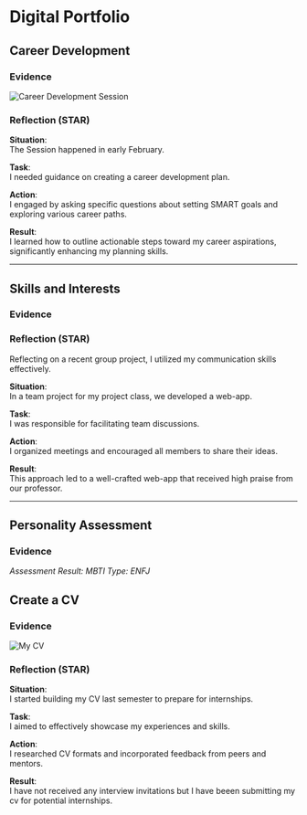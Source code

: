 # Digital Portfolio

## Career Development

### Evidence
![Career Development Session](path/to/screenshot.png)  

### Reflection (STAR)
**Situation**:  
The Session happened in early February.

**Task**:  
I needed guidance on creating a career development plan.

**Action**:  
I engaged by asking specific questions about setting SMART goals and exploring various career paths.

**Result**:  
I learned how to outline actionable steps toward my career aspirations, significantly enhancing my planning skills.

---

## Skills and Interests

### Evidence


### Reflection (STAR)
Reflecting on a recent group project, I utilized my communication skills effectively.

**Situation**:  
In a team project for my project class, we developed a web-app.

**Task**:  
I was responsible for facilitating team discussions.

**Action**:  
I organized meetings and encouraged all members to share their ideas.

**Result**:  
This approach led to a well-crafted web-app that received high praise from our professor.

---

## Personality Assessment

### Evidence
*Assessment Result: MBTI Type: ENFJ*

## Create a CV

### Evidence
![My CV](path/to/cv_screenshot.png)

### Reflection (STAR)
**Situation**:  
I started building my CV last semester to prepare for internships.

**Task**:  
I aimed to effectively showcase my experiences and skills.

**Action**:  
I researched CV formats and incorporated feedback from peers and mentors.

**Result**:  
I have not received any interview invitations but I have beeen submitting my cv for potential internships.

